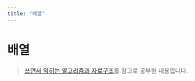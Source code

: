 ```yaml
---
title: "배열"
---
```


# 배열

> [쓰면서 익히는 알고리즘과 자료구조](http://www.kyobobook.co.kr/product/detailViewKor.laf?mallGb=KOR&ejkGb=KOR&barcode=9791162244104)를 참고로 공부한 내용입니다.